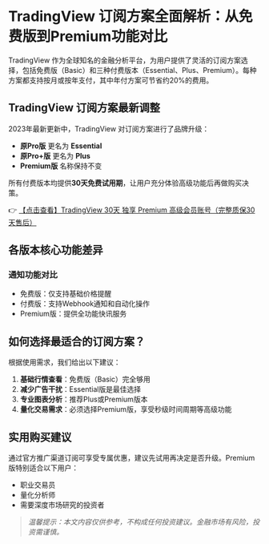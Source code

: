 # TradingView 订阅方案全面解析：从免费版到Premium功能对比

TradingView 作为全球知名的金融分析平台，为用户提供了灵活的订阅方案选择，包括免费版（Basic）和三种付费版本（Essential、Plus、Premium）。每种方案都支持按月或按年支付，其中年付方案可节省约20%的费用。

## TradingView 订阅方案最新调整

2023年最新更新中，TradingView 对订阅方案进行了品牌升级：

- **原Pro版** 更名为 **Essential**
- **原Pro+版** 更名为 **Plus**
- **Premium版** 名称保持不变

所有付费版本均提供**30天免费试用期**，让用户充分体验高级功能后再做购买决策。

👉 [【点击查看】TradingView 30天 独享 Premium 高级会员账号（完整质保30天售后）](https://bit.ly/TradingView-Pro)

## 各版本核心功能差异

### 通知功能对比
- 免费版：仅支持基础价格提醒
- 付费版：支持Webhook通知和自动化操作
- Premium版：提供全功能快讯服务

## 如何选择最适合的订阅方案？

根据使用需求，我们给出以下建议：

1. **基础行情查看**：免费版（Basic）完全够用
2. **减少广告干扰**：Essential版是最佳选择
3. **专业图表分析**：推荐Plus或Premium版本
4. **量化交易需求**：必须选择Premium版，享受秒级时间周期等高级功能

## 实用购买建议

通过官方推广渠道订阅可享受专属优惠，建议先试用再决定是否升级。Premium版特别适合以下用户：
- 职业交易员
- 量化分析师
- 需要深度市场研究的投资者

> *温馨提示：本文内容仅供参考，不构成任何投资建议。金融市场有风险，投资需谨慎。*
